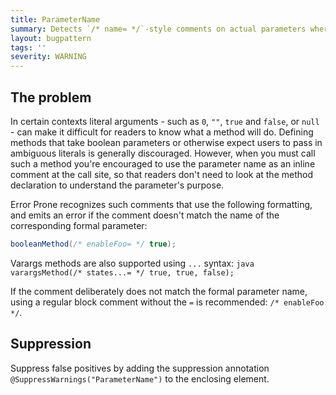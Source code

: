 ```yaml
---
title: ParameterName
summary: Detects `/* name= */`-style comments on actual parameters where the name doesn't match the formal parameter
layout: bugpattern
tags: ''
severity: WARNING
---
```


<!--
*** AUTO-GENERATED, DO NOT MODIFY ***
To make changes, edit the @BugPattern annotation or the explanation in docs/bugpattern.
-->


## The problem
In certain contexts literal arguments - such as `0`, `""`, `true` and `false`,
or `null` - can make it difficult for readers to know what a method will do.
Defining methods that take boolean parameters or otherwise expect users to pass
in ambiguous literals is generally discouraged. However, when you must call such
a method you're encouraged to use the parameter name as an inline comment at the
call site, so that readers don't need to look at the method declaration to
understand the parameter's purpose.

Error Prone recognizes such comments that use the following formatting, and
emits an error if the comment doesn't match the name of the corresponding formal
parameter:

```java
booleanMethod(/* enableFoo= */ true);
```

Varargs methods are also supported using `...` syntax: `java varargsMethod(/*
states...= */ true, true, false);`

If the comment deliberately does not match the formal parameter name, using a
regular block comment without the `=` is recommended: `/* enableFoo */`.

## Suppression
Suppress false positives by adding the suppression annotation `@SuppressWarnings("ParameterName")` to the enclosing element.


